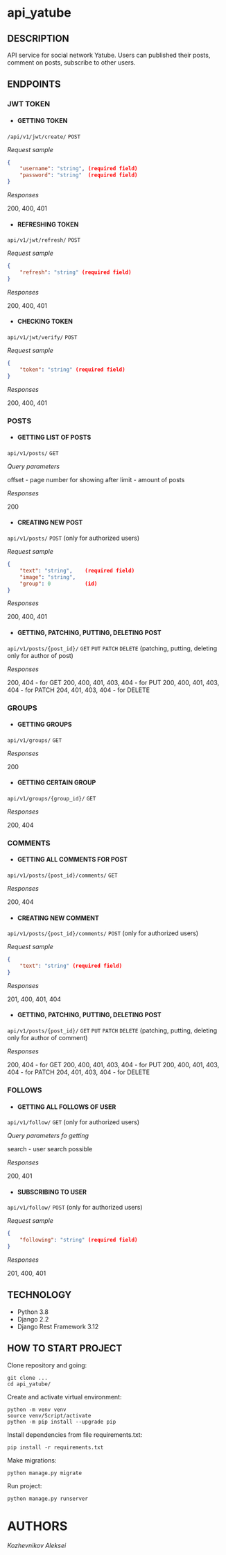 # api_yatube
## DESCRIPTION
API service for social network Yatube. Users can published their posts, comment on posts, subscribe to other users.

## ENDPOINTS

 ### JWT TOKEN
 

 - #### GETTING TOKEN

 `/api/v1/jwt/create/` `POST`
 
*Request sample*
```json
{
    "username": "string", (required field)
    "password": "string"  (required field)
}
```
*Responses*

200, 400, 401

 - #### REFRESHING TOKEN

`api/v1/jwt/refresh/` `POST`

*Request sample*
```json
{
    "refresh": "string" (required field)
}
```
*Responses*

200, 400, 401

 - #### CHECKING TOKEN

`api/v1/jwt/verify/` `POST`

*Request sample*
```json
{
    "token": "string" (required field)
}
```
*Responses*

200, 400, 401
### POSTS
 - #### GETTING LIST OF POSTS

 `api/v1/posts/` `GET`
 
 *Query parameters*
 
 offset - page number for showing after
 limit - amount of posts
 
*Responses*

200
- #### CREATING NEW POST

 `api/v1/posts/` `POST` (only for authorized users)

*Request sample*
```json
{
    "text": "string",    (required field)
    "image": "string",
    "group": 0           (id)
}
```
*Responses*

200, 400, 401

- #### GETTING, PATCHING, PUTTING, DELETING POST

 `api/v1/posts/{post_id}/` `GET` `PUT` `PATCH` `DELETE` (patching, putting, deleting only for author of post)

*Responses*

200, 404 - for GET
200, 400, 401, 403, 404 - for PUT
200, 400, 401, 403, 404 - for PATCH
204, 401, 403, 404 - for DELETE
### GROUPS

- #### GETTING GROUPS

 `api/v1/groups/` `GET`
 
*Responses*

200

- #### GETTING CERTAIN GROUP

 `api/v1/groups/{group_id}/` `GET`
 
*Responses*

200, 404

### COMMENTS

- #### GETTING ALL COMMENTS FOR POST

 `api/v1/posts/{post_id}/comments/` `GET`
 
*Responses*

200, 404
- #### CREATING NEW COMMENT

 `api/v1/posts/{post_id}/comments/` `POST` (only for authorized users)

*Request sample*
```json
{
    "text": "string" (required field)
}
```
*Responses*

201, 400, 401, 404

- #### GETTING, PATCHING, PUTTING, DELETING POST

 `api/v1/posts/{post_id}/` `GET` `PUT` `PATCH` `DELETE` (patching, putting, deleting only for author of comment)

*Responses*

200, 404 - for GET
200, 400, 401, 403, 404 - for PUT
200, 400, 401, 403, 404 - for PATCH
204, 401, 403, 404 - for DELETE

 ### FOLLOWS
 - #### GETTING ALL FOLLOWS OF USER

 `api/v1/follow/` `GET` (only for authorized users)

*Query parameters fo getting*
 
 search - user search possible

*Responses*

200, 401

 - #### SUBSCRIBING TO USER

 `api/v1/follow/` `POST` (only for authorized users)
 
*Request sample*
```json
{
    "following": "string" (required field)
}
```
*Responses*

201, 400, 401


## TECHNOLOGY

- Python 3.8
- Django 2.2
- Django Rest Framework 3.12

## HOW TO START PROJECT
Clone repository and going:
```
git clone ...
cd api_yatube/
```
Create and activate virtual environment:
```
python -m venv venv
source venv/Script/activate
python -m pip install --upgrade pip
```
Install dependencies from file requirements.txt:
```
pip install -r requirements.txt
```
Make migrations:
```
python manage.py migrate
```
Run project:
```
python manage.py runserver
```
# AUTHORS
*Kozhevnikov Aleksei*
